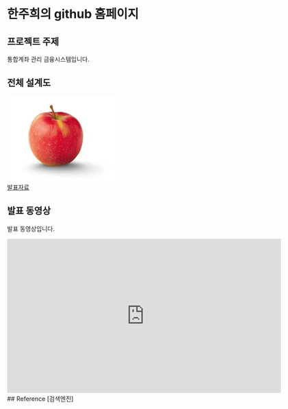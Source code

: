 # 한주희의 github 홈페이지
## 프로젝트 주제
통합계좌 관리 금융시스템입니다.
## 전체 설계도
<img src="apple.jpg"/><br> 
[발표자료](/project.pptx)<br>
## 발표 동영상
발표 동영상입니다.
<iframe id=ytplayer" type="text/html" width="640" height="360"
src ="https://www.youtube.com/watch?v=6MyHdz_MW3Y" frameborder="0"></iframe>
## Reference
[검색엔진] 
